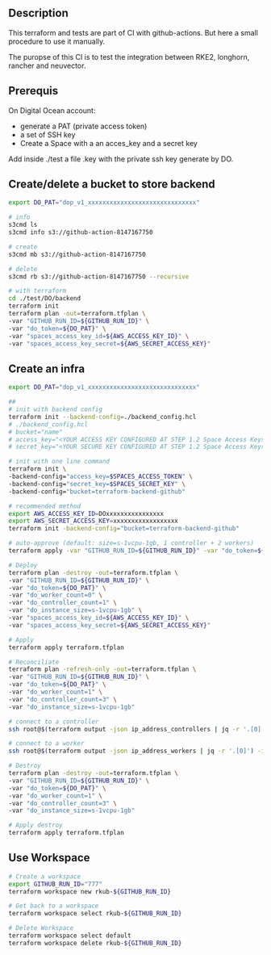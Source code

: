 ## Description

This terraform and tests are part of CI with github-actions. But here a small procedure to use it manually.

The puropse of this CI is to test the integration between RKE2, longhorn, rancher and neuvector.

## Prerequis

On Digital Ocean account:

- generate a PAT (private access token)
- a set of SSH key
- Create a Space with a an acces_key and a secret key

Add inside ./test a file .key with the private ssh key generate by DO.

## Create/delete a bucket to store backend

```bash
export DO_PAT="dop_v1_xxxxxxxxxxxxxxxxxxxxxxxxxxxxxx"

# info
s3cmd ls
s3cmd info s3://github-action-8147167750

# create
s3cmd mb s3://github-action-8147167750

# delete
s3cmd rb s3://github-action-8147167750 --recursive

# with terraform
cd ./test/DO/backend
terraform init
terraform plan -out=terraform.tfplan \
-var "GITHUB_RUN_ID=${GITHUB_RUN_ID}" \
-var "do_token=${DO_PAT}" \
-var "spaces_access_key_id=${AWS_ACCESS_KEY_ID}" \
-var "spaces_access_key_secret=${AWS_SECRET_ACCESS_KEY}"
```

## Create an infra

```bash
export DO_PAT="dop_v1_xxxxxxxxxxxxxxxxxxxxxxxxxxxxxx"

##
# init with backend config
terraform init --backend-config=./backend_config.hcl
# ./backend_config.hcl
# bucket="name"
# access_key="<YOUR ACCESS KEY CONFIGURED AT STEP 1.2 Space Access Keys from the Tutorial>"
# secret_key="<YOUR SECURE KEY CONFIGURED AT STEP 1.2 Space Access Keys from the Tutorial>"

# init with one line command
terraform init \
-backend-config="access_key=$SPACES_ACCESS_TOKEN" \
-backend-config="secret_key=$SPACES_SECRET_KEY" \
-backend-config="bucket=terraform-backend-github"

# recommended method
export AWS_ACCESS_KEY_ID=DOxxxxxxxxxxxxxxxx
export AWS_SECRET_ACCESS_KEY=xxxxxxxxxxxxxxxxxx
terraform init -backend-config="bucket=terraform-backend-github"

# auto-approve (default: size=s-1vcpu-1gb, 1 controller + 2 workers)
terraform apply -var "GITHUB_RUN_ID=${GITHUB_RUN_ID}" -var "do_token=${DO_PAT}" -auto-approve

# Deploy
terraform plan -destroy -out=terraform.tfplan \
-var "GITHUB_RUN_ID=${GITHUB_RUN_ID}" \
-var "do_token=${DO_PAT}" \
-var "do_worker_count=0" \
-var "do_controller_count=1" \
-var "do_instance_size=s-1vcpu-1gb" \
-var "spaces_access_key_id=${AWS_ACCESS_KEY_ID}" \
-var "spaces_access_key_secret=${AWS_SECRET_ACCESS_KEY}"

# Apply
terraform apply terraform.tfplan

# Reconciliate
terraform plan -refresh-only -out=terraform.tfplan \
-var "GITHUB_RUN_ID=${GITHUB_RUN_ID}" \
-var "do_token=${DO_PAT}" \
-var "do_worker_count=1" \
-var "do_controller_count=3" \
-var "do_instance_size=s-1vcpu-1gb"

# connect to a controller
ssh root@$(terraform output -json ip_address_controllers | jq -r '.[0]') -i .key

# connect to a worker
ssh root@$(terraform output -json ip_address_workers | jq -r '.[0]') -i .key

# Destroy
terraform plan -destroy -out=terraform.tfplan \
-var "GITHUB_RUN_ID=${GITHUB_RUN_ID}" \
-var "do_token=${DO_PAT}" \
-var "do_worker_count=1" \
-var "do_controller_count=3" \
-var "do_instance_size=s-1vcpu-1gb"

# Apply destroy
terraform apply terraform.tfplan
```

## Use Workspace

```bash
# Create a workspace
export GITHUB_RUN_ID="777"
terraform workspace new rkub-${GITHUB_RUN_ID}

# Get back to a workspace
terraform workspace select rkub-${GITHUB_RUN_ID}

# Delete Workspace
terraform workspace select default
terraform workspace delete rkub-${GITHUB_RUN_ID}
```
